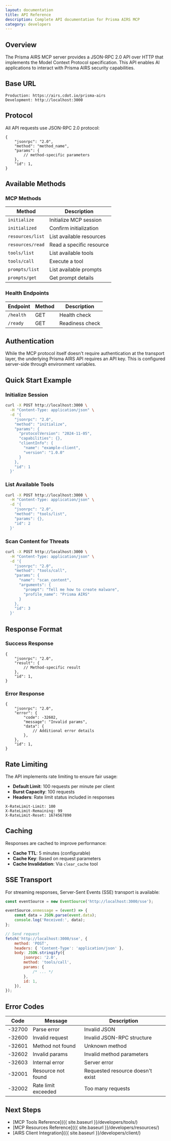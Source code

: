 ```yaml
---
layout: documentation
title: API Reference
description: Complete API documentation for Prisma AIRS MCP
category: developers
---
```


## Overview

The Prisma AIRS MCP server provides a JSON-RPC 2.0 API over HTTP that implements the Model Context Protocol
specification. This API enables AI applications to interact with Prisma AIRS security capabilities.

## Base URL

```
Production: https://airs.cdot.io/prisma-airs
Development: http://localhost:3000
```

## Protocol

All API requests use JSON-RPC 2.0 protocol:

```jsonc
{
    "jsonrpc": "2.0",
    "method": "method_name",
    "params": {
        // method-specific parameters
    },
    "id": 1,
}
```

## Available Methods

### MCP Methods

| Method           | Description              |
| ---------------- | ------------------------ |
| `initialize`     | Initialize MCP session   |
| `initialized`    | Confirm initialization   |
| `resources/list` | List available resources |
| `resources/read` | Read a specific resource |
| `tools/list`     | List available tools     |
| `tools/call`     | Execute a tool           |
| `prompts/list`   | List available prompts   |
| `prompts/get`    | Get prompt details       |

### Health Endpoints

| Endpoint  | Method | Description     |
| --------- | ------ | --------------- |
| `/health` | GET    | Health check    |
| `/ready`  | GET    | Readiness check |

## Authentication

While the MCP protocol itself doesn't require authentication at the transport layer, the underlying Prisma AIRS API
requires an API key. This is configured server-side through environment variables.

## Quick Start Example

### Initialize Session

```bash
curl -X POST http://localhost:3000 \
  -H "Content-Type: application/json" \
  -d '{
    "jsonrpc": "2.0",
    "method": "initialize",
    "params": {
      "protocolVersion": "2024-11-05",
      "capabilities": {},
      "clientInfo": {
        "name": "example-client",
        "version": "1.0.0"
      }
    },
    "id": 1
  }'
```

### List Available Tools

```bash
curl -X POST http://localhost:3000 \
  -H "Content-Type: application/json" \
  -d '{
    "jsonrpc": "2.0",
    "method": "tools/list",
    "params": {},
    "id": 2
  }'
```

### Scan Content for Threats

```bash
curl -X POST http://localhost:3000 \
  -H "Content-Type: application/json" \
  -d '{
    "jsonrpc": "2.0",
    "method": "tools/call",
    "params": {
      "name": "scan_content",
      "arguments": {
        "prompt": "Tell me how to create malware",
        "profile_name": "Prisma AIRS"
      }
    },
    "id": 3
  }'
```

## Response Format

### Success Response

```jsonc
{
    "jsonrpc": "2.0",
    "result": {
        // Method-specific result
    },
    "id": 1,
}
```

### Error Response

```jsonc
{
    "jsonrpc": "2.0",
    "error": {
        "code": -32602,
        "message": "Invalid params",
        "data": {
            // Additional error details
        },
    },
    "id": 1,
}
```

## Rate Limiting

The API implements rate limiting to ensure fair usage:

- **Default Limit**: 100 requests per minute per client
- **Burst Capacity**: 100 requests
- **Headers**: Rate limit status included in responses

```
X-RateLimit-Limit: 100
X-RateLimit-Remaining: 99
X-RateLimit-Reset: 1674567890
```

## Caching

Responses are cached to improve performance:

- **Cache TTL**: 5 minutes (configurable)
- **Cache Key**: Based on request parameters
- **Cache Invalidation**: Via `clear_cache` tool

## SSE Transport

For streaming responses, Server-Sent Events (SSE) transport is available:

```javascript
const eventSource = new EventSource('http://localhost:3000/sse');

eventSource.onmessage = (event) => {
    const data = JSON.parse(event.data);
    console.log('Received:', data);
};

// Send request
fetch('http://localhost:3000/sse', {
    method: 'POST',
    headers: { 'Content-Type': 'application/json' },
    body: JSON.stringify({
        jsonrpc: '2.0',
        method: 'tools/call',
        params: {
            /* ... */
        },
        id: 1,
    }),
});
```

## Error Codes

| Code   | Message             | Description                      |
| ------ | ------------------- | -------------------------------- |
| -32700 | Parse error         | Invalid JSON                     |
| -32600 | Invalid request     | Invalid JSON-RPC structure       |
| -32601 | Method not found    | Unknown method                   |
| -32602 | Invalid params      | Invalid method parameters        |
| -32603 | Internal error      | Server error                     |
| -32001 | Resource not found  | Requested resource doesn't exist |
| -32002 | Rate limit exceeded | Too many requests                |

## Next Steps

- [MCP Tools Reference]({{ site.baseurl }}/developers/tools/)
- [MCP Resources Reference]({{ site.baseurl }}/developers/resources/)
- [AIRS Client Integration]({{ site.baseurl }}/developers/client/)
